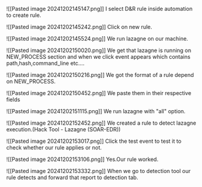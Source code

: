 
![[Pasted image 20241202145147.png]]
I select D&R rule inside automation to create rule.

![[Pasted image 20241202145242.png]]
Click on new rule.

![[Pasted image 20241202145524.png]]
We run lazagne on our machine.

![[Pasted image 20241202150020.png]]
We get that lazagne is running on NEW_PROCESS section and when we click event appears which contains path,hash,command_line etc....

![[Pasted image 20241202150216.png]]
We got the format of a rule depend on NEW_PROCESS.

![[Pasted image 20241202150452.png]]
We paste them in their respective fields

![[Pasted image 20241202151115.png]]
We run lazagne with "all" option.

![[Pasted image 20241202152452.png]]
We created a rule to detect lazagne execution.(Hack Tool - Lazagne (SOAR-EDR)) 

![[Pasted image 20241202153017.png]]
Click the test event to test it to check whether our rule applies or not.

![[Pasted image 20241202153106.png]]
Yes.Our rule worked.

![[Pasted image 20241202153332.png]]
When we go to detection tool our rule detects and forward that report to detection tab.

